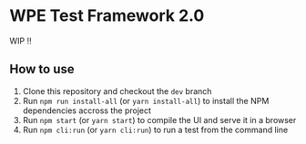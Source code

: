 # WPE Test Framework 2.0

WIP !!

## How to use

1. Clone this repository and checkout the `dev` branch
2. Run `npm run install-all` (or `yarn install-all`) to install the NPM dependencies accross the project
3. Run `npm start` (or `yarn start`) to compile the UI and serve it in a browser
4. Run `npm cli:run` (or `yarn cli:run`) to run a test from the command line

